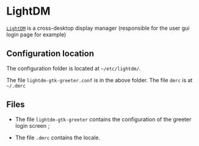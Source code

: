 # LightDM

[`LightDM`](https://wiki.archlinux.org/title/LightDM) is a cross-desktop display manager (responsible for the user gui login page for example)

## Configuration location
The configuration folder is located at `~/etc/lightdm/`.

The file `lightdm-gtk-greeter.conf` is in the above folder.
The file `dmrc` is at `~/.dmrc`

## Files
- The file `lightdm-gtk-greeter` contains the configuration of the greeter login screen ;

- The file `.dmrc` contains the locale.
